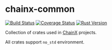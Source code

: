 # chainx-common

[![Build Status]][Circle CI]
[![Coverage Status]][Codecov]
[![Rust Version]][Rust 1.36+]

[Build Status]: https://img.shields.io/circleci/build/github/chainx-org/chainx-common/master?style=flat-square
[Circle CI]: https://circleci.com/gh/chainx-org/chainx-common/tree/master
[Coverage Status]: https://img.shields.io/codecov/c/github/chainx-org/chainx-common/master?style=flat-square
[Codecov]: https://codecov.io/gh/chainx-org/chainx-common/branch/master
[Rust Version]: https://img.shields.io/badge/rustc-1.36+-lightgray.svg?style=flat-square
[Rust 1.36+]: https://blog.rust-lang.org/2019/07/04/Rust-1.36.0.html

Collection of crates used in [ChainX](https://github.com/chainx-org) projects.

All crates support `no_std` environment.
